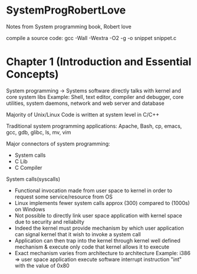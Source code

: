 # SystemProgRobertLove
Notes from System programming book, Robert love

compile a source code:
gcc -Wall -Wextra -O2 -g -o snippet snippet.c

# Chapter 1 (Introduction and Essential Concepts)

System programming -> Systems software directly talks with kernel and core system libs
Example: Shell, text editor, compiler and debugger, core utilities, system daemons, network and web server and database

Majority of Unix/Linux Code is written at system level in C/C++

Traditional system programming applications: Apache, Bash, cp, emacs, gcc, gdb, glibc, ls, mv, vim 

Major connectors of system programming:
- System calls
- C Lib
- C Compiler

System calls(syscalls)

- Functional invocation made from user space to kernel in order to request some service/resource from OS
- Linux implements fewer system calls approx (300) compared to (1000s) on Windows
- Not possible to directly link user space application with kernel space due to security and reliabilty
- Indeed the kernel must provide mechanism by which user application can signal kernel that it wish to invoke a system call
- Application can then trap into the kernel through kernel well defined mechanism & execute only code that kernel allows it to execute
- Exact mechanism varies from architecture to architecture
Example: i386 => user space application execute software interrupt instruction "int" with the value of 0x80
